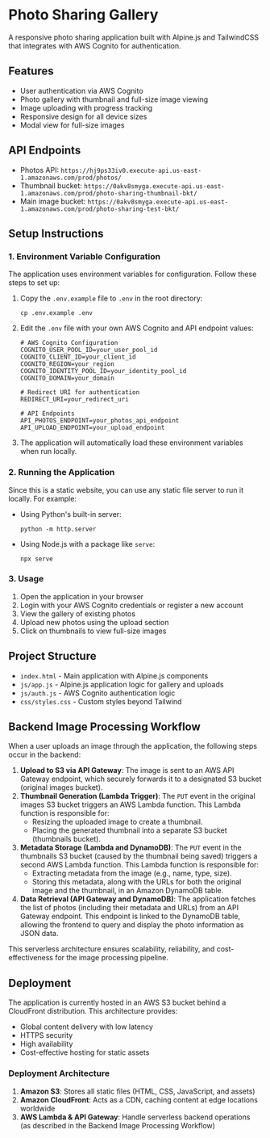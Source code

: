 # Photo Sharing Gallery

A responsive photo sharing application built with Alpine.js and TailwindCSS that integrates with AWS Cognito for authentication.

## Features

- User authentication via AWS Cognito
- Photo gallery with thumbnail and full-size image viewing
- Image uploading with progress tracking
- Responsive design for all device sizes
- Modal view for full-size images

## API Endpoints

- Photos API: `https://hj9ps33iv0.execute-api.us-east-1.amazonaws.com/prod/photos/`
- Thumbnail bucket: `https://0akv8smyga.execute-api.us-east-1.amazonaws.com/prod/photo-sharing-thumbnail-bkt/`
- Main image bucket: `https://0akv8smyga.execute-api.us-east-1.amazonaws.com/prod/photo-sharing-test-bkt/`

## Setup Instructions

### 1. Environment Variable Configuration

The application uses environment variables for configuration. Follow these steps to set up:

1. Copy the `.env.example` file to `.env` in the root directory:

   ```
   cp .env.example .env
   ```

2. Edit the `.env` file with your own AWS Cognito and API endpoint values:

   ```
   # AWS Cognito Configuration
   COGNITO_USER_POOL_ID=your_user_pool_id
   COGNITO_CLIENT_ID=your_client_id
   COGNITO_REGION=your_region
   COGNITO_IDENTITY_POOL_ID=your_identity_pool_id
   COGNITO_DOMAIN=your_domain

   # Redirect URI for authentication
   REDIRECT_URI=your_redirect_uri

   # API Endpoints
   API_PHOTOS_ENDPOINT=your_photos_api_endpoint
   API_UPLOAD_ENDPOINT=your_upload_endpoint
   ```

3. The application will automatically load these environment variables when run locally.

### 2. Running the Application

Since this is a static website, you can use any static file server to run it locally. For example:

- Using Python's built-in server:
  ```
  python -m http.server
  ```
- Using Node.js with a package like `serve`:
  ```
  npx serve
  ```

### 3. Usage

1. Open the application in your browser
2. Login with your AWS Cognito credentials or register a new account
3. View the gallery of existing photos
4. Upload new photos using the upload section
5. Click on thumbnails to view full-size images

## Project Structure

- `index.html` - Main application with Alpine.js components
- `js/app.js` - Alpine.js application logic for gallery and uploads
- `js/auth.js` - AWS Cognito authentication logic
- `css/styles.css` - Custom styles beyond Tailwind

## Backend Image Processing Workflow

When a user uploads an image through the application, the following steps occur in the backend:

1.  **Upload to S3 via API Gateway**: The image is sent to an AWS API Gateway endpoint, which securely forwards it to a designated S3 bucket (original images bucket).
2.  **Thumbnail Generation (Lambda Trigger)**: The `PUT` event in the original images S3 bucket triggers an AWS Lambda function. This Lambda function is responsible for:
    - Resizing the uploaded image to create a thumbnail.
    - Placing the generated thumbnail into a separate S3 bucket (thumbnails bucket).
3.  **Metadata Storage (Lambda and DynamoDB)**: The `PUT` event in the thumbnails S3 bucket (caused by the thumbnail being saved) triggers a second AWS Lambda function. This Lambda function is responsible for:
    - Extracting metadata from the image (e.g., name, type, size).
    - Storing this metadata, along with the URLs for both the original image and the thumbnail, in an Amazon DynamoDB table.
4.  **Data Retrieval (API Gateway and DynamoDB)**: The application fetches the list of photos (including their metadata and URLs) from an API Gateway endpoint. This endpoint is linked to the DynamoDB table, allowing the frontend to query and display the photo information as JSON data.

This serverless architecture ensures scalability, reliability, and cost-effectiveness for the image processing pipeline.

## Deployment

The application is currently hosted in an AWS S3 bucket behind a CloudFront distribution. This architecture provides:

- Global content delivery with low latency
- HTTPS security
- High availability
- Cost-effective hosting for static assets

### Deployment Architecture

1. **Amazon S3**: Stores all static files (HTML, CSS, JavaScript, and assets)
2. **Amazon CloudFront**: Acts as a CDN, caching content at edge locations worldwide
3. **AWS Lambda & API Gateway**: Handle serverless backend operations (as described in the Backend Image Processing Workflow)
